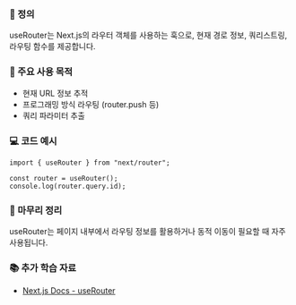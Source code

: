 ### 📘 정의

useRouter는 Next.js의 라우터 객체를 사용하는 훅으로, 현재 경로 정보, 쿼리스트링, 라우팅 함수를 제공합니다.

### 🎯 주요 사용 목적

- 현재 URL 정보 추적
- 프로그래밍 방식 라우팅 (router.push 등)
- 쿼리 파라미터 추출

### 💻 코드 예시

```tsx
import { useRouter } from "next/router";

const router = useRouter();
console.log(router.query.id);
```

### 🧩 마무리 정리

useRouter는 페이지 내부에서 라우팅 정보를 활용하거나 동적 이동이 필요할 때 자주 사용됩니다.

### 📚 추가 학습 자료

- [Next.js Docs - useRouter](https://nextjs.org/docs/api-reference/next/router)
